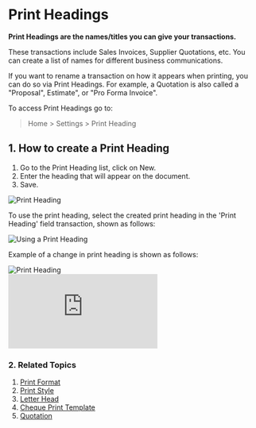 <!-- add-breadcrumbs -->
# Print Headings

**Print Headings are the names/titles you can give your transactions.**

These transactions include Sales Invoices, Supplier Quotations, etc. You can create a list of names for different business communications.

If you want to rename a transaction on how it appears when printing, you can do so via Print Headings. For example, a Quotation is also called a "Proposal", Estimate", or "Pro Forma Invoice".

To access Print Headings go to:

> Home > Settings > Print Heading

## 1. How to create a Print Heading
1. Go to the Print Heading list, click on New.
1. Enter the heading that will appear on the document.
1. Save.

  <img class="screenshot" alt="Print Heading" src="{{docs_base_url}}/assets/img/setup/print/print-heading.png">

To use the print heading, select the created print heading in the 'Print Heading' field transaction, shown as follows:

![Using a Print Heading](/docs/assets/img/setup/print/use-print-heading.gif)

Example of a change in print heading is shown as follows:

<img class="screenshot" alt="Print Heading" src="{{docs_base_url}}/assets/img/setup/print/print-heading-1.png">


<div class="embed-container">
  <iframe src="https://www.youtube.com/embed/cKZHcx1znMc?start=58&end=82&rel=0" frameborder="0" allow="autoplay; encrypted-media" allowfullscreen>
  </iframe>
</div>

### 2. Related Topics
1. [Print Format](/docs/user/manual/en/setting-up/print/print-format)
1. [Print Style](/docs/user/manual/en/setting-up/print/print-style)
1. [Letter Head](/docs/user/manual/en/setting-up/print/letter-head)
1. [Cheque Print Template](/docs/user/manual/en/setting-up/print/cheque-print-template)
1. [Quotation](/docs/user/manual/en/selling/quotation)
